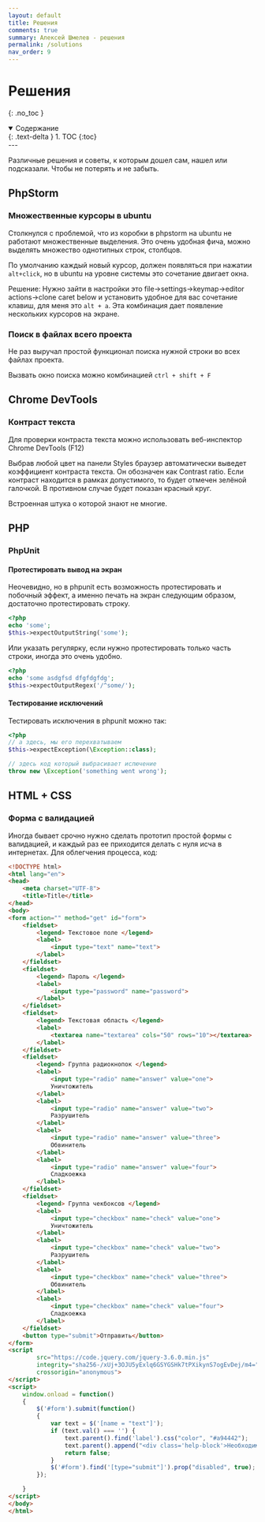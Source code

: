```yaml
---
layout: default
title: Решения
comments: true
summary: Алексей Шмелев - решения
permalink: /solutions
nav_order: 9
---
```


# Решения
{: .no_toc }

<details open markdown="block">
  <summary>
    Содержание
  </summary>
  {: .text-delta }
1. TOC
{:toc}
</details>
---

Различные решения и советы, к которым дошел сам, нашел или подсказали. Чтобы не потерять и не забыть.

## PhpStorm

### Множественные курсоры в ubuntu

Столкнулся с проблемой, что из коробки в phpstorm на ubuntu не работают множественные выделения.
Это очень удобная фича, можно выделять множество однотипных строк, столбцов.

По умолчанию каждый новый курсор, должен появляться при нажатии `alt+click`, но в ubuntu на уровне системы это сочетание
двигает окна.

Решение: Нужно зайти в настройки это file->settings->keymap->editor actions->clone caret below и установить удобное для вас
сочетание клавиш, для меня это `alt + a`. Эта комбинация дает появление нескольких курсоров на экране.

### Поиск в файлах всего проекта

Не раз выручал простой функционал поиска нужной строки во всех файлах проекта.

Вызвать окно поиска можно комбинацией `ctrl + shift + F`

## Chrome DevTools

### Контраст текста

Для проверки контраста текста можно использовать веб-инспектор Chrome DevTools (F12)

Выбрав любой цвет на панели Styles браузер автоматически выведет коэффициент контраста текста. 
Он обозначен как Contrast ratio. Если контраст находится в рамках допустимого, то будет отмечен зелёной галочкой. 
В противном случае будет показан красный круг.

Встроенная штука о которой знают не многие.

## PHP

### PhpUnit

#### Протестировать вывод на экран

Неочевидно, но в phpunit есть возможность протестировать и побочный эффект, а именно печать на экран следующим образом,
достаточно протестировать строку.

```php
<?php
echo 'some';
$this->expectOutputString('some');
```

Или указать регулярку, если нужно протестировать только часть строки, иногда это очень удобно.

```php
<?php
echo 'some asdgfsd dfgfdgfdg';
$this->expectOutputRegex('/^some/');
```

#### Тестирование исключений

Тестировать исключения в phpunit можно так:

```php
<?php
// а здесь, мы его перехватываем
$this->expectException(\Exception::class);

// здесь код который выбрасивает ислючение
throw new \Exception('something went wrong');
```

## HTML + CSS

### Форма с валидацией

Иногда бывает срочно нужно сделать прототип простой формы с валидацией, и каждый раз ее приходится делать с нуля исча в интернетах.
Для облегчения процесса, код:

```html
<!DOCTYPE html>
<html lang="en">
<head>
    <meta charset="UTF-8">
    <title>Title</title>
</head>
<body>
<form action="" method="get" id="form">
    <fieldset>
        <legend> Текстовое поле </legend>
        <label>
            <input type="text" name="text">
        </label>
    </fieldset>
    <fieldset>
        <legend> Пароль </legend>
        <label>
            <input type="password" name="password">
        </label>
    </fieldset>
    <fieldset>
        <legend> Текстовая область </legend>
        <label>
            <textarea name="textarea" cols="50" rows="10"></textarea>
        </label>
    </fieldset>
    <fieldset>
        <legend> Группа радиокнопок </legend>
        <label>
            <input type="radio" name="answer" value="one">
            Уничтожитель
        </label>
        <label>
            <input type="radio" name="answer" value="two">
            Разрушитель
        </label>
        <label>
            <input type="radio" name="answer" value="three">
            Обвинитель
        </label>
        <label>
            <input type="radio" name="answer" value="four">
            Сладкоежка
        </label>
    </fieldset>
    <fieldset>
        <legend> Группа чекбоксов </legend>
        <label>
            <input type="checkbox" name="check" value="one">
            Уничтожитель
        </label>
        <label>
            <input type="checkbox" name="check" value="two">
            Разрушитель
        </label>
        <label>
            <input type="checkbox" name="check" value="three">
            Обвинитель
        </label>
        <label>
            <input type="checkbox" name="check" value="four">
            Сладкоежка
        </label>
    </fieldset>
    <button type="submit">Отправить</button>
</form>
<script
        src="https://code.jquery.com/jquery-3.6.0.min.js"
        integrity="sha256-/xUj+3OJU5yExlq6GSYGSHk7tPXikynS7ogEvDej/m4="
        crossorigin="anonymous">
</script>
<script>
    window.onload = function()
    {
        $('#form').submit(function()
        {
            var text = $('[name = "text"]');
            if (text.val() === '') {
                text.parent().find('label').css("color", "#a94442");
                text.parent().append("<div class='help-block'>Необходимо заполнить поле «----».</div>");
                return false;
            }
            $('#form').find('[type="submit"]').prop("disabled", true);
        });

    }
</script>
</body>
</html>
```

